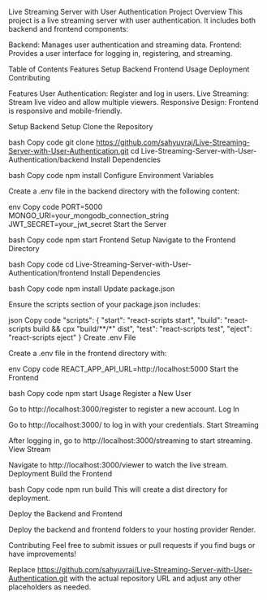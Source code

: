 Live Streaming Server with User Authentication
Project Overview
This project is a live streaming server with user authentication. It includes both backend and frontend components:

Backend: Manages user authentication and streaming data.
Frontend: Provides a user interface for logging in, registering, and streaming.


Table of Contents
Features
Setup
Backend
Frontend
Usage
Deployment
Contributing




Features
User Authentication: Register and log in users.
Live Streaming: Stream live video and allow multiple viewers.
Responsive Design: Frontend is responsive and mobile-friendly.



Setup
Backend Setup
Clone the Repository

bash
Copy code
git clone https://github.com/sahyuvraj/Live-Streaming-Server-with-User-Authentication.git
cd Live-Streaming-Server-with-User-Authentication/backend
Install Dependencies

bash
Copy code
npm install
Configure Environment Variables

Create a .env file in the backend directory with the following content:

env
Copy code
PORT=5000
MONGO_URI=your_mongodb_connection_string
JWT_SECRET=your_jwt_secret
Start the Server

bash
Copy code
npm start
Frontend Setup
Navigate to the Frontend Directory

bash
Copy code
cd Live-Streaming-Server-with-User-Authentication/frontend
Install Dependencies

bash
Copy code
npm install
Update package.json

Ensure the scripts section of your package.json includes:

json
Copy code
"scripts": {
  "start": "react-scripts start",
  "build": "react-scripts build && cpx \"build/**/*\" dist",
  "test": "react-scripts test",
  "eject": "react-scripts eject"
}
Create .env File

Create a .env file in the frontend directory with:

env
Copy code
REACT_APP_API_URL=http://localhost:5000
Start the Frontend

bash
Copy code
npm start
Usage
Register a New User

Go to http://localhost:3000/register to register a new account.
Log In

Go to http://localhost:3000/ to log in with your credentials.
Start Streaming

After logging in, go to http://localhost:3000/streaming to start streaming.
View Stream

Navigate to http://localhost:3000/viewer to watch the live stream.
Deployment
Build the Frontend

bash
Copy code
npm run build
This will create a dist directory for deployment.

Deploy the Backend and Frontend

Deploy the backend and frontend folders to your hosting provider Render.

Contributing
Feel free to submit issues or pull requests if you find bugs or have improvements!

Replace https://github.com/sahyuvraj/Live-Streaming-Server-with-User-Authentication.git with the actual repository URL and adjust any other placeholders as needed.






